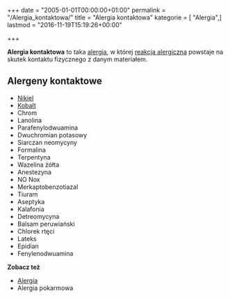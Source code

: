 +++
date = "2005-01-01T00:00:00+01:00"
permalink = "/Alergia_kontaktowa/"
title = "Alergia kontaktowa"
kategorie = [ "Alergia",]
lastmod = "2016-11-19T15:19:26+00:00"

+++

**Alergia kontaktowa** to taka [alergia](/atopedia/Alergia), w której [reakcja alergiczna](/atopedia/Reakcja_alergiczna) powstaje na skutek kontaktu fizycznego z danym materiałem.

Alergeny kontaktowe
-------------------

-   [Nikiel](/atopedia/Nikiel)
-   [Kobalt](/atopedia/Kobalt)
-   Chrom
-   Lanolina
-   Parafenylodwuamina
-   Dwuchromian potasowy
-   Siarczan neomycyny
-   Formalina
-   Terpentyna
-   Wazelina żółta
-   Anestezyna
-   NO Nox
-   Merkaptobenzotiazal
-   Tiuram
-   Aseptyka
-   Kalafonia
-   Detreomycyna
-   Balsam peruwiański
-   Chlorek rtęci
-   Lateks
-   Epidian
-   Fenylenodwuamina

**Zobacz też**

-   [Alergia](/atopedia/Alergia)
-   Alergia pokarmowa
